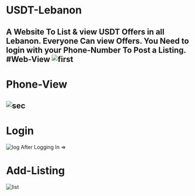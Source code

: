 # USDT-Lebanon
A Website To List & view USDT Offers in all Lebanon.
Everyone Can view Offers.
You Need to login with your Phone-Number To Post a Listing.
#Web-View
![first](https://user-images.githubusercontent.com/81489386/152793653-acb6a248-1e03-4999-ba7d-503a974ff7c1.JPG)
--------------------------------------------------------------------------------------------------------------------------------------------------------------------
# Phone-View
![sec](https://user-images.githubusercontent.com/81489386/152793952-1d0e3b49-3527-4e4b-8322-405ac4667fa5.JPG)
--------------------------------------------------------------------------------------------------------------------------------------------------------------------
# Login
![log](https://user-images.githubusercontent.com/81489386/152794110-93253bc5-ed92-4043-b3be-f7e1a0bd0f5e.JPG)
After Logging In =>
# Add-Listing
![list](https://user-images.githubusercontent.com/81489386/152794437-64acf053-f07a-439a-87aa-e9322a7f2931.JPG)
